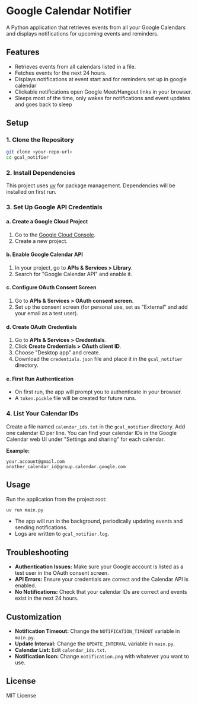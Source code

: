 # Google Calendar Notifier

A Python application that retrieves events from all your Google Calendars and displays notifications for upcoming events and reminders.

## Features

- Retrieves events from all calendars listed in a file.
- Fetches events for the next 24 hours.
- Displays notifications at event start and for reminders set up in google calendar
- Clickable notifications open Google Meet/Hangout links in your browser.
- Sleeps most of the time, only wakes for notifications and event updates and goes back to sleep

## Setup

### 1. Clone the Repository

```bash
git clone <your-repo-url>
cd gcal_notifier
```

### 2. Install Dependencies

This project uses [uv](https://github.com/astral-sh/uv) for package management. Dependencies will be installed on first run.

### 3. Set Up Google API Credentials

#### a. Create a Google Cloud Project

1. Go to the [Google Cloud Console](https://console.cloud.google.com/).
2. Create a new project.

#### b. Enable Google Calendar API

1. In your project, go to **APIs & Services > Library**.
2. Search for "Google Calendar API" and enable it.

#### c. Configure OAuth Consent Screen

1. Go to **APIs & Services > OAuth consent screen**.
2. Set up the consent screen (for personal use, set as "External" and add your email as a test user).

#### d. Create OAuth Credentials

1. Go to **APIs & Services > Credentials**.
2. Click **Create Credentials > OAuth client ID**.
3. Choose "Desktop app" and create.
4. Download the `credentials.json` file and place it in the `gcal_notifier` directory.

#### e. First Run Authentication

- On first run, the app will prompt you to authenticate in your browser.
- A `token.pickle` file will be created for future runs.

### 4. List Your Calendar IDs

Create a file named `calendar_ids.txt` in the `gcal_notifier` directory.
Add one calendar ID per line.
You can find your calendar IDs in the Google Calendar web UI under "Settings and sharing" for each calendar.

**Example:**
```
your.account@gmail.com
another_calendar_id@group.calendar.google.com
```

## Usage

Run the application from the project root:

```bash
uv run main.py
```

- The app will run in the background, periodically updating events and sending notifications.
- Logs are written to `gcal_notifier.log`.

## Troubleshooting

- **Authentication Issues:** Make sure your Google account is listed as a test user in the OAuth consent screen.
- **API Errors:** Ensure your credentials are correct and the Calendar API is enabled.
- **No Notifications:** Check that your calendar IDs are correct and events exist in the next 24 hours.

## Customization

- **Notification Timeout:** Change the `NOTIFICATION_TIMEOUT` variable in `main.py`.
- **Update Interval:** Change the `UPDATE_INTERVAL` variable in `main.py`.
- **Calendar List:** Edit `calendar_ids.txt`.
- **Notification Icon:** Change `notification.png` with whatever you want to use.

## License

MIT License
